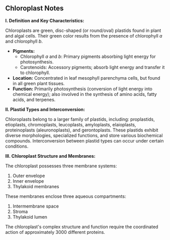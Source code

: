 ## Chloroplast Notes

**I. Definition and Key Characteristics:**

Chloroplasts are green, disc-shaped (or round/oval) plastids found in plant and algal cells.  Their green color results from the presence of chlorophyll *a* and chlorophyll *b*.

*   **Pigments:**
    *   Chlorophyll *a* and *b*: Primary pigments absorbing light energy for photosynthesis.
    *   Carotenoids: Accessory pigments; absorb light energy and transfer it to chlorophyll.
*   **Location:** Concentrated in leaf mesophyll parenchyma cells, but found in all green plant tissues.
*   **Function:** Primarily photosynthesis (conversion of light energy into chemical energy); also involved in the synthesis of amino acids, fatty acids, and terpenes.


**II. Plastid Types and Interconversion:**

Chloroplasts belong to a larger family of plastids, including: proplastids, etioplasts, chromoplasts, leucoplasts, amyloplasts, elaioplasts, proteinoplasts (aleuronoplasts), and gerontoplasts.  These plastids exhibit diverse morphologies, specialized functions, and store various biochemical compounds.  Interconversion between plastid types can occur under certain conditions.

**III. Chloroplast Structure and Membranes:**

The chloroplast possesses three membrane systems:

1.  Outer envelope
2.  Inner envelope
3.  Thylakoid membranes

These membranes enclose three aqueous compartments:

1.  Intermembrane space
2.  Stroma
3.  Thylakoid lumen

The chloroplast's complex structure and function require the coordinated action of approximately 3000 different proteins.

